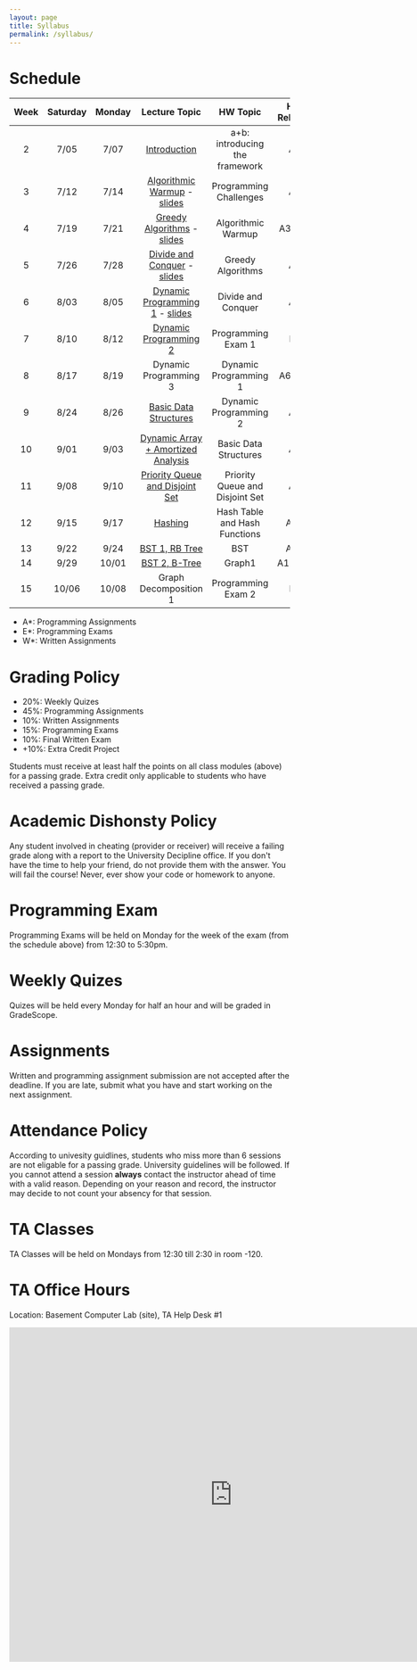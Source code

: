 ```yaml
---
layout: page
title: Syllabus
permalink: /syllabus/
---
```


# Schedule

|Week|Saturday|Monday |    Lecture Topic                  | HW Topic                       |HW Release|   TA1    |    TA2     |Occasion|
|:--:|:------:|:-----:|:---------------------------------:|:------------------------------:|:------:|:----------:|:----------:|--------|
| 2  |  7/05  |  7/07 | [Introduction](https://drive.iust.ac.ir/index.php/s/cAmt9OxowvKMgX0/download?path=%2FCoursera%2F1-AlgorithmToolBox%2FVideos&files=01-Programming_Challenges.zip)                      | a+b: introducing the framework | A1     |  Mirzajani | Hashemi | |
| 3  |  7/12  |  7/14 | [Algorithmic Warmup](https://drive.iust.ac.ir/index.php/s/cAmt9OxowvKMgX0/download?path=%2FCoursera%2F1-AlgorithmToolBox%2FVideos&files=02-Algorithmic_Warmup.zip) - [slides](https://drive.iust.ac.ir/index.php/s/cAmt9OxowvKMgX0/download?path=%2FCoursera%2F1-AlgorithmToolBox%2FSlides&files=week2_algorithmic_warmup.zip)               | Programming  Challenges        | A2     |  Sheikhi   | Nobakhtian | |
| 4  |  7/19  |  7/21 | [Greedy Algorithms](https://drive.iust.ac.ir/index.php/s/cAmt9OxowvKMgX0/download?path=%2FCoursera%2F1-AlgorithmToolBox%2FVideos&files=03-Greedy_Algorithms.zip) - [slides](https://drive.iust.ac.ir/index.php/s/cAmt9OxowvKMgX0/download?path=%2FCoursera%2F1-AlgorithmToolBox%2FSlides&files=week3_greedy_algorithms.zip)                | Algorithmic Warmup             | A3, W1 |  Hosseini  | Namazi| |
| 5  |  7/26  |  7/28 | [Divide and Conquer](https://drive.iust.ac.ir/index.php/s/cAmt9OxowvKMgX0/download?path=%2FCoursera%2F1-AlgorithmToolBox%2FVideos&files=04-Divide-and-Conquer.zip) - [slides](https://drive.iust.ac.ir/index.php/s/cAmt9OxowvKMgX0/download?path=%2FCoursera%2F1-AlgorithmToolBox%2FSlides&files=week4_divide_and_conquer.zip)               | Greedy Algorithms              | A4     |  Zeynolabedin | Rostamkhani | Saturaday Off|
| 6  |  8/03  |  8/05 | [Dynamic Programming 1](https://drive.iust.ac.ir/index.php/s/cAmt9OxowvKMgX0/download?path=%2FCoursera%2F1-AlgorithmToolBox%2FVideos&files=05-Dynamic_Programming_1.zip) - [slides](https://drive.iust.ac.ir/index.php/s/cAmt9OxowvKMgX0/download?path=%2FCoursera%2F1-AlgorithmToolBox%2FSlides&files=week5_and_6_dynamic_programming.zip)           | Divide and Conquer             | A5     | Lotfollahi | Nazarzadeh | |
| 7  |  8/10  |  8/12 | [Dynamic Programming 2](https://drive.iust.ac.ir/index.php/s/cAmt9OxowvKMgX0/download?path=%2FCoursera%2F1-AlgorithmToolBox%2FVideos&files=06-Dynamic_Programming_2.zip)             | Programming Exam 1             | E1     |  Mirzajani | Hashemi   | |
| 8  |  8/17  |  8/19 | Dynamic Programming 3             | Dynamic Programming 1          | A6, W2 |  Sheikhi   | Nobakhtian  | |
| 9  |  8/24  |  8/26 | [Basic Data Structures](https://drive.iust.ac.ir/index.php/s/cAmt9OxowvKMgX0/download?path=%2FCoursera%2F2-DataStructures%2FVideos&files=01-1._BASIC_DATA_STRUCTURES.zip)             | Dynamic Programming 2          | A7     |  Hosseini | Namazi     | |
| 10 |  9/01  |  9/03 | [Dynamic Array + Amortized Analysis](https://drive.iust.ac.ir/index.php/s/cAmt9OxowvKMgX0/download?path=%2FCoursera%2F2-DataStructures%2FVideos&files=02-2._DYNAMIC_ARRAYS_AND_AMORTIZED_ANALYSIS.zip)| Basic Data Structures          | A8     |  Zeynolabedin | Rostamkhani     | |
| 11 |  9/08  |  9/10 | [Priority Queue and Disjoint Set](https://drive.iust.ac.ir/index.php/s/cAmt9OxowvKMgX0/download?path=%2FCoursera%2F2-DataStructures%2FVideos&files=03-3.__PRIORITY_QUEUES_AND_DISJOINT_SETS.zip)   | Priority Queue and Disjoint Set| A9     | Lotfollahi | Nazarzadeh  | |
| 12 |  9/15  |  9/17 | [Hashing](https://drive.iust.ac.ir/index.php/s/cAmt9OxowvKMgX0/download?path=%2FCoursera%2F2-DataStructures%2FVideos&files=04-4._HASHING.zip)                           | Hash Table and Hash Functions  | A10    |  Mirzajani | Hashemi  | |
| 13 |  9/22  |  9/24 | [BST 1, RB Tree](https://drive.iust.ac.ir/index.php/s/cAmt9OxowvKMgX0/download?path=%2FCoursera%2F2-DataStructures%2FVideos&files=05-5._BINARY_SEARCH_TREES.zip)                    | BST                            | A11    |  Sheikhi   | Nobakhtian    | |
| 14 |  9/29  | 10/01 | [BST 2, B-Tree](https://drive.iust.ac.ir/index.php/s/cAmt9OxowvKMgX0/download?path=%2FCoursera%2F2-DataStructures%2FVideos&files=06-6._BINARY_SEARCH_TREES_2.zip)                     | Graph1                         | A12,W3 |  Hosseini | Namazi | |
| 15 | 10/06  | 10/08 | Graph Decomposition 1             | Programming Exam 2             | E2     |  Zeynolabedin | Rostamkhani    | |

  * A*: Programming Assignments
  * E*: Programming Exams
  * W*: Written Assignments

# Grading Policy
  * 20%: Weekly Quizes
  * 45%: Programming Assignments
  * 10%: Written Assignments
  * 15%: Programming Exams
  * 10%: Final Written Exam
  * +10%: Extra Credit Project

Students must receive at least half the points on all class modules (above) for a passing grade. Extra credit only applicable to students who have received a passing grade. 

# Academic Dishonsty Policy
Any student involved in cheating (provider or receiver) will receive a failing grade along with a report to the University Decipline office. If you don't have the time to help your friend, do not provide them with the answer. You will fail the course! Never, ever show your code or homework to anyone. 

# Programming Exam
Programming Exams will be held on Monday for the week of the exam (from the schedule above) from 12:30 to 5:30pm.

# Weekly Quizes
Quizes will be held every Monday for half an hour and will be graded in GradeScope. 

# Assignments
Written and programming assignment submission are not accepted after the deadline. If you are late, submit what you have and start working on the next assignment.

# Attendance Policy
According to univesity guidlines, students who miss more than 6 sessions are not eligable for a passing grade. University guidelines will be followed. If you cannot attend a session **always** contact the instructor ahead of time with a valid reason. Depending on your reason and record, the instructor may decide to not count your absency for that session.

# TA Classes
TA Classes will be held on Mondays from 12:30 till 2:30 in room -120.

# TA Office Hours
Location: Basement Computer Lab (site), TA Help Desk #1

<iframe src="https://calendar.google.com/calendar/embed?height=600&amp;wkst=7&amp;bgcolor=%2333B679&amp;ctz=Asia%2FTehran&amp;src=NXBlZzdzYms0ZXFpZXFqZjdlanJiMXFqa2dAZ3JvdXAuY2FsZW5kYXIuZ29vZ2xlLmNvbQ&amp;color=%237986CB&amp;mode=WEEK" style="border-width:0" width="800" height="600" frameborder="0" scrolling="no"></iframe>